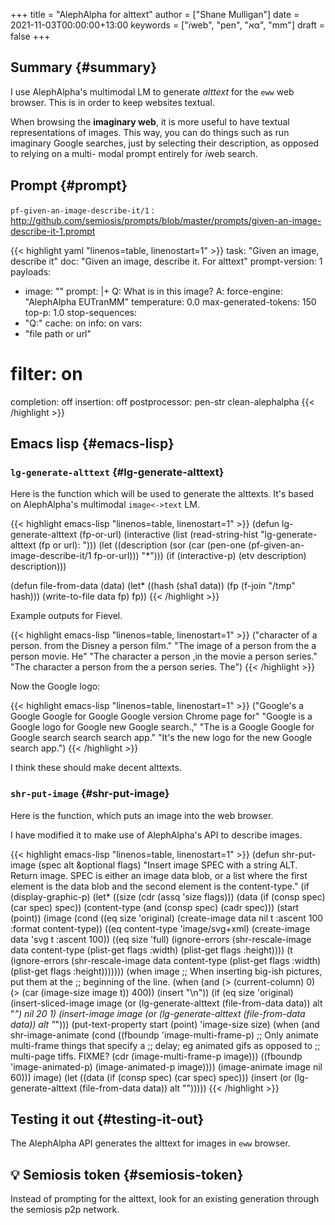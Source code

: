 +++
title = "AlephAlpha for alttext"
author = ["Shane Mulligan"]
date = 2021-11-03T00:00:00+13:00
keywords = ["𝑖web", "pen", "אα", "mm"]
draft = false
+++

## Summary {#summary}

I use AlephAlpha's multimodal LM to generate
_alttext_ for the `eww` web browser. This is in
order to keep websites textual.

When browsing the **imaginary web**, it is more
useful to have textual representations of
images. This way, you can do things such as
run imaginary Google searches, just by selecting their
description, as opposed to relying on a multi-
modal prompt entirely for 𝑖web search.


## Prompt {#prompt}

`pf-given-an-image-describe-it/1`
: <http://github.com/semiosis/prompts/blob/master/prompts/given-an-image-describe-it-1.prompt>

<!--listend-->

{{< highlight yaml "linenos=table, linenostart=1" >}}
task: "Given an image, describe it"
doc: "Given an image, describe it. For alttext"
prompt-version: 1
payloads:
- image: "<file path or url>"
prompt: |+
  Q: What is in this image? A:
force-engine: "AlephAlpha EUTranMM"
temperature: 0.0
max-generated-tokens: 150
top-p: 1.0
stop-sequences:
- "Q:"
cache: on
info: on
vars:
- "file path or url"
# filter: on
completion: off
insertion: off
postprocessor: pen-str clean-alephalpha
{{< /highlight >}}


## Emacs lisp {#emacs-lisp}


### `lg-generate-alttext` {#lg-generate-alttext}

Here is the function which will be used to
generate the alttexts. It's based on
AlephAlpha's multimodal `image<->text` LM.

{{< highlight emacs-lisp "linenos=table, linenostart=1" >}}
(defun lg-generate-alttext (fp-or-url)
  (interactive (list (read-string-hist "lg-generate-alttext (fp or url): ")))
  (let ((description (sor (car (pen-one (pf-given-an-image-describe-it/1 fp-or-url)))
                          "*")))
    (if (interactive-p)
        (etv description)
      description)))

(defun file-from-data (data)
  (let* ((hash (sha1 data))
         (fp (f-join "/tmp" hash)))
    (write-to-file data fp)
    fp))
{{< /highlight >}}

Example outputs for Fievel.

{{< highlight emacs-lisp "linenos=table, linenostart=1" >}}
("character of a person. from the Disney a person film."
 "The image of a person from the a person movie. He"
 "The character a person ,in the movie a person series."
 "The character a person from the a person series. The")
{{< /highlight >}}

Now the Google logo:

{{< highlight emacs-lisp "linenos=table, linenostart=1" >}}
("Google's a Google Google for Google Google version Chrome page for"
 "Google is a Google logo for Google new Google search.,"
 "The is a Google Google for Google search search search app."
 "It's the new logo for the new Google search app.")
{{< /highlight >}}

I think these should make decent alttexts.

<!-- Play on asciinema.com -->
<!-- <a title="asciinema recording" href="https://asciinema.org/a/D70Ht8HPipHIjSDnsFrviROzA" target="_blank"><img alt="asciinema recording" src="https://asciinema.org/a/D70Ht8HPipHIjSDnsFrviROzA.svg" /></a> -->
<!-- Play on the blog -->
<script src="https://asciinema.org/a/D70Ht8HPipHIjSDnsFrviROzA.js" id="asciicast-D70Ht8HPipHIjSDnsFrviROzA" async></script>


### `shr-put-image` {#shr-put-image}

Here is the function, which puts an image into
the web browser.

I have modified it to make use of AlephAlpha's
API to describe images.

{{< highlight emacs-lisp "linenos=table, linenostart=1" >}}
(defun shr-put-image (spec alt &optional flags)
  "Insert image SPEC with a string ALT.  Return image.
SPEC is either an image data blob, or a list where the first
element is the data blob and the second element is the content-type."
  (if (display-graphic-p)
      (let* ((size (cdr (assq 'size flags)))
             (data (if (consp spec)
                       (car spec)
                     spec))
             (content-type (and (consp spec)
                                (cadr spec)))
             (start (point))
             (image (cond
                     ((eq size 'original)
                      (create-image data nil t :ascent 100
                                    :format content-type))
                     ((eq content-type 'image/svg+xml)
                      (create-image data 'svg t :ascent 100))
                     ((eq size 'full)
                      (ignore-errors
                        (shr-rescale-image data content-type
                                           (plist-get flags :width)
                                           (plist-get flags :height))))
                     (t
                      (ignore-errors
                        (shr-rescale-image data content-type
                                           (plist-get flags :width)
                                           (plist-get flags :height)))))))
        (when image
          ;; When inserting big-ish pictures, put them at the
          ;; beginning of the line.
          (when (and (> (current-column) 0)
                     (> (car (image-size image t)) 400))
            (insert "\n"))
          (if (eq size 'original)
              (insert-sliced-image image (or (lg-generate-alttext (file-from-data data))
                                             alt "*") nil 20 1)
            (insert-image image (or
                                 (lg-generate-alttext (file-from-data data))
                                 alt "*")))
          (put-text-property start (point) 'image-size size)
          (when (and shr-image-animate
                     (cond ((fboundp 'image-multi-frame-p)
                            ;; Only animate multi-frame things that specify a
                            ;; delay; eg animated gifs as opposed to
                            ;; multi-page tiffs.  FIXME?
                            (cdr (image-multi-frame-p image)))
                           ((fboundp 'image-animated-p)
                            (image-animated-p image))))
            (image-animate image nil 60)))
        image)
    (let ((data (if (consp spec)
                    (car spec)
                  spec)))
      (insert (or
               (lg-generate-alttext (file-from-data data))
               alt "")))))
{{< /highlight >}}


## Testing it out {#testing-it-out}

The AlephAlpha API generates the alttext for images in `eww` browser.

<!-- Play on asciinema.com -->
<!-- <a title="asciinema recording" href="https://asciinema.org/a/WO6dke7F6BBSBM1utPNZjeFZU" target="_blank"><img alt="asciinema recording" src="https://asciinema.org/a/WO6dke7F6BBSBM1utPNZjeFZU.svg" /></a> -->
<!-- Play on the blog -->
<script src="https://asciinema.org/a/WO6dke7F6BBSBM1utPNZjeFZU.js" id="asciicast-WO6dke7F6BBSBM1utPNZjeFZU" async></script>


## 💡 Semiosis token {#semiosis-token}

Instead of prompting for the alttext, look for
an existing generation through the semiosis
p2p network.